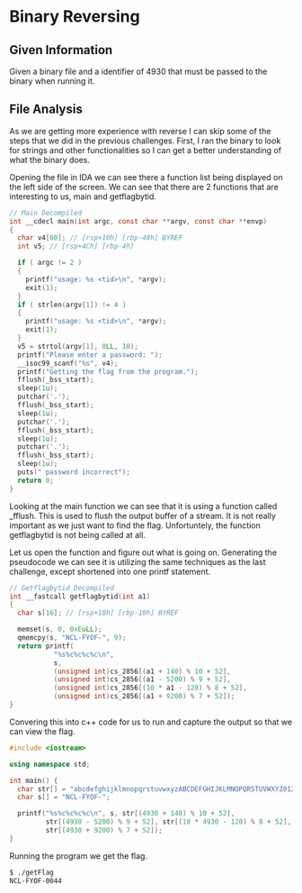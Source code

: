 # Binary Reversing

## Given Information

Given a binary file and a identifier of 4930 that must be passed to the binary when running it.

## File Analysis

As we are getting more experience with reverse I can skip some of the steps that we did in the previous challenges. First, I ran the binary to look for strings and other functionalities so I can get a better understanding of what the binary does.

Opening the file in IDA we can see there a function list being displayed on the left side of the screen. We can see that there are 2 functions that are interesting to us, main and getflagbytid.

```c
// Main Decompiled
int __cdecl main(int argc, const char **argv, const char **envp)
{
  char v4[60]; // [rsp+10h] [rbp-40h] BYREF
  int v5; // [rsp+4Ch] [rbp-4h]

  if ( argc != 2 )
  {
    printf("usage: %s <tid>\n", *argv);
    exit(1);
  }
  if ( strlen(argv[1]) != 4 )
  {
    printf("usage: %s <tid>\n", *argv);
    exit(1);
  }
  v5 = strtol(argv[1], 0LL, 10);
  printf("Please enter a password: ");
  __isoc99_scanf("%s", v4);
  printf("Getting the flag from the program.");
  fflush(_bss_start);
  sleep(1u);
  putchar('.');
  fflush(_bss_start);
  sleep(1u);
  putchar('.');
  fflush(_bss_start);
  sleep(1u);
  putchar('.');
  fflush(_bss_start);
  sleep(1u);
  puts(" password incorrect");
  return 0;
}
```

Looking at the main function we can see that it is using a function called _fflush. This is used to flush the output buffer of a stream. It is not really important as we just want to find the flag. Unfortuntely, the function getflagbytid is not being called at all.

Let us open the function and figure out what is going on. Generating the pseudocode we can see it is utilizing the same techniques as the last challenge, except shortened into one printf statement.

```c
// Getflagbytid Decompiled
int __fastcall getflagbytid(int a1)
{
  char s[16]; // [rsp+10h] [rbp-10h] BYREF

  memset(s, 0, 0xEuLL);
  qmemcpy(s, "NCL-FYOF-", 9);
  return printf(
           "%s%c%c%c%c\n",
           s,
           (unsigned int)cs_2856[(a1 + 140) % 10 + 52],
           (unsigned int)cs_2856[(a1 - 5200) % 9 + 52],
           (unsigned int)cs_2856[(10 * a1 - 120) % 8 + 52],
           (unsigned int)cs_2856[(a1 + 9200) % 7 + 52]);
}
```

Convering this into c++ code for us to run and capture the output so that we can view the flag.

```c++
#include <iostream>

using namespace std;

int main() {
  char str[] = "abcdefghijklmnopqrstuvwxyzABCDEFGHIJKLMNOPQRSTUVWXYZ0123456789";
  char s[] = "NCL-FYOF-";

  printf("%s%c%c%c%c\n", s, str[(4930 + 140) % 10 + 52],
         str[(4930 - 5200) % 9 + 52], str[(10 * 4930 - 120) % 8 + 52],
         str[(4930 + 9200) % 7 + 52]);
}
```

Running the program we get the flag.

```bash
$ ./getFlag
NCL-FYOF-0044
```
